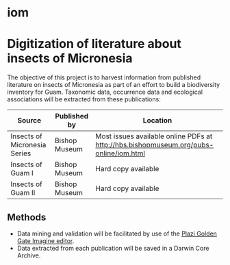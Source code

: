 # iom
# Digitization of literature about insects of Micronesia

The objective of this project is to harvest information from published literature on insects of Micronesia as part of an effort to build a biodiversity inventory for Guam. Taxonomic data, occurrence data and ecological associations will be extracted from these publications:

Source | Published by | Location
--- | --- | ---
Insects of Micronesia Series | Bishop Museum  | Most issues available online PDFs at <http://hbs.bishopmuseum.org/pubs-online/iom.html>
Insects of Guam I | Bishop Museum | Hard copy available
Insects of Guam II | Bishop Museum | Hard copy available

## Methods

* Data mining and validation will be facilitated by use of the [Plazi Golden Gate Imagine editor](http://plazi.org/resources/treatmentbank/goldengate-editor/). 
* Data extracted from each publication will be saved in a Darwin Core Archive.
